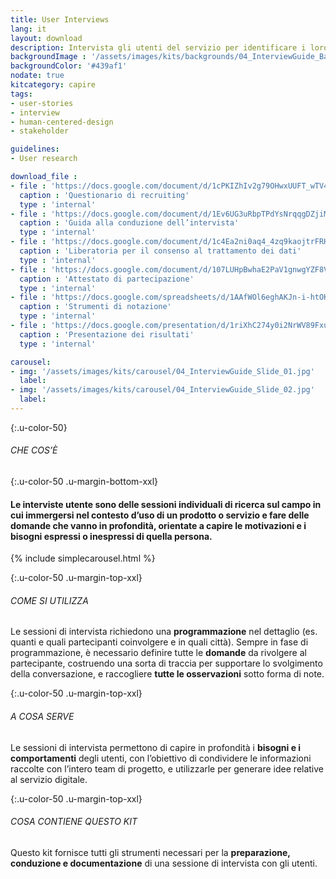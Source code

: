 ```yaml
---
title: User Interviews
lang: it
layout: download
description: Intervista gli utenti del servizio per identificare i loro bisogni, motivazioni e frustrazioni
backgroundImage : '/assets/images/kits/backgrounds/04_InterviewGuide_Background.png'
backgroundColor: '#439af1'
nodate: true
kitcategory: capire
tags: 
- user-stories
- interview
- human-centered-design
- stakeholder

guidelines:
- User research

download_file :
- file : 'https://docs.google.com/document/d/1cPKIZhIv2g79OHwxUUFT_wTV4X-vO5xFRACeVmf2rfM/edit' 
  caption : 'Questionario di recruiting'
  type : 'internal'
- file : 'https://docs.google.com/document/d/1Ev6UG3uRbpTPdYsNrqqgDZjiMpVDvPQk-XfriH2QDac/edit?usp=sharing'
  caption : 'Guida alla conduzione dell’intervista'
  type : 'internal'
- file : 'https://docs.google.com/document/d/1c4Ea2ni0aq4_4zq9kaojtrFRH5QQGKhYZvCo2b1mr2U/edit?usp=sharing'
  caption : 'Liberatoria per il consenso al trattamento dei dati'
  type : 'internal'
- file : 'https://docs.google.com/document/d/107LUHpBwhaE2PaV1gnwgYZF8VcC7Wn4bFX8pB0-aU5w/edit'
  caption : 'Attestato di partecipazione'
  type : 'internal'
- file : 'https://docs.google.com/spreadsheets/d/1AAfWOl6eghAKJn-i-htOKV5j2zSHhAM2IHTNxvxuIWY/edit#gid=1785015941'
  caption : 'Strumenti di notazione'
  type : 'internal'
- file : 'https://docs.google.com/presentation/d/1riXhC274y0i2NrWV89FxuV4s8U3PzjKPnuHaofLT7NQ/edit#slide=id.g351b5d350a_0_0' 
  caption : 'Presentazione dei risultati'
  type : 'internal'

carousel:
- img: '/assets/images/kits/carousel/04_InterviewGuide_Slide_01.jpg'
  label:
- img: '/assets/images/kits/carousel/04_InterviewGuide_Slide_02.jpg'
  label:
---
```


{:.u-color-50}
###### CHE COS’È

{:.u-color-50 .u-margin-bottom-xxl}
#### Le interviste utente sono delle sessioni individuali di **ricerca sul campo** in cui immergersi nel contesto d’uso di un prodotto o servizio e fare delle domande che vanno in profondità, orientate a capire le motivazioni e i bisogni espressi o inespressi di quella persona.

{% include simplecarousel.html  %} 

{:.u-color-50 .u-margin-top-xxl}
###### COME SI UTILIZZA
Le sessioni di intervista richiedono una **programmazione** nel dettaglio (es. quanti e quali partecipanti coinvolgere e in quali città). Sempre in fase di programmazione, è necessario definire tutte le **domande** da rivolgere al partecipante, costruendo una sorta di traccia per supportare lo svolgimento della conversazione, e raccogliere **tutte le osservazioni** sotto forma di note. 



{:.u-color-50 .u-margin-top-xxl}
###### A COSA SERVE
Le sessioni di intervista permettono di capire in profondità i **bisogni e i comportamenti** degli utenti, con l’obiettivo di condividere le informazioni raccolte con l’intero team di progetto, e utilizzarle per generare idee relative al servizio digitale.

{:.u-color-50 .u-margin-top-xxl}
###### COSA CONTIENE QUESTO KIT
Questo kit fornisce tutti gli strumenti necessari per la **preparazione, conduzione e documentazione** di una sessione di intervista con gli utenti. 
